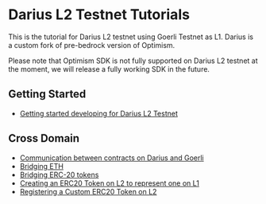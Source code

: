 # Darius L2 Testnet Tutorials
This is the tutorial for Darius L2 testnet using Goerli Testnet as L1. Darius is a custom fork of pre-bedrock version of Optimism. 

Please note that Optimism SDK is not fully supported on Darius L2 testnet at the moment, we will release a fully working SDK in the future. 

## Getting Started

* [Getting started developing for Darius L2 Testnet](https://github.com/tokamak-network/darius-tutorial/tree/main/getting-started)

## Cross Domain

* [Communication between contracts on Darius and Goerli](https://github.com/tokamak-network/darius-tutorial/tree/main/cross-dom-comm)
* [Bridging ETH](https://github.com/tokamak-network/darius-tutorial/tree/main/cross-dom-bridge-eth)
* [Bridging ERC-20 tokens](https://github.com/tokamak-network/darius-tutorial/tree/main/cross-dom-bridge-erc20)
* [Creating an ERC20 Token on L2 to represent one on L1](https://github.com/tokamak-network/darius-tutorial/tree/main/standard-bridge-standard-token)
* [Registering a Custom ERC20 Token on L2](https://github.com/tokamak-network/darius-tutorial/tree/main/standard-bridge-custom-token)
